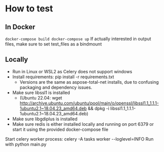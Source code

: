 # How to test

## In Docker
`
docker-compose build
docker-compose up
`
If actually interested in output files, make sure to set test_files as a bindmount

## Locally
* Run in Linux or WSL2 as Celery does not support windows
* Install requirements: pip install -r requirements.txt
  - Versions are the same as aspose-total-net installs, due to confusing packaging and dependency issues. 
* Make sure libssl1 is installed 
  - (Ubuntu 22.04: wget http://archive.ubuntu.com/ubuntu/pool/main/o/openssl/libssl1.1_1.1.1-1ubuntu2.1~18.04.23_amd64.deb && dpkg -i libssl1.1_1.1.1-1ubuntu2.1~18.04.23_amd64.deb)
* Make sure libgdiplus is installed
* Make sure redis is either installed locally and running on port 6379 or start it using the provided docker-compose file

Start celery worker process: celery -A tasks worker --loglevel=INFO
Run with python main.py
